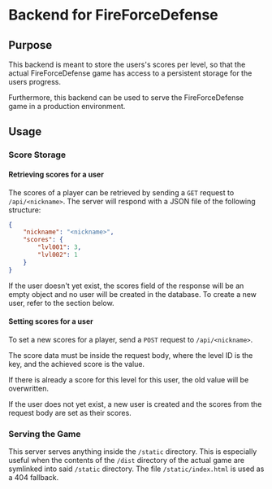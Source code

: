 # Backend for FireForceDefense

## Purpose

This backend is meant to store the users's scores per level,
so that the actual FireForceDefense game has access to a persistent storage
for the users progress.

Furthermore, this backend can be used to serve the FireForceDefense game
in a production environment.

## Usage

### Score Storage

#### Retrieving scores for a user

The scores of a player can be retrieved by sending a `GET` request to
`/api/<nickname>`. The server will respond with a JSON file
of the following structure:

```JSON
{
    "nickname": "<nickname>",
    "scores": {
        "lvl001": 3,
        "lvl002": 1
    }
}
```

If the user doesn't yet exist, the scores field of the response will be an
empty object and no user will be created in the database.
To create a new user, refer to the section below.

#### Setting scores for a user

To set a new scores for a player, send a `POST` request to
`/api/<nickname>`.

The score data must be inside the request body, where the level ID is the
key, and the achieved score is the value.

If there is already a score for this level for this user, the old value will
be overwritten.

If the user does not yet exist, a new user is created and the scores from the
request body are set as their scores.

### Serving the Game

This server serves anything inside the `/static` directory.
This is especially useful when the contents of the `/dist` directory
of the actual game are symlinked into said `/static` directory.
The file `/static/index.html` is used as a 404 fallback.
